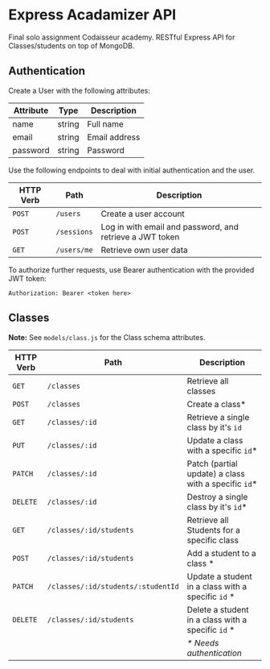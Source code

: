 # Express Acadamizer API

Final solo assignment Codaisseur academy.
RESTful Express API for Classes/students on top of MongoDB.

## Authentication

Create a User with the following attributes:

| Attribute | Type   | Description   |
|-----------|--------|---------------|
| name      | string | Full name     |
| email     | string | Email address |
| password  | string | Password      |

Use the following endpoints to deal with initial authentication and the user.

| HTTP Verb | Path        | Description |
|-----------|-------------|--------------|
| `POST`    | `/users`    | Create a user account |
| `POST`    | `/sessions` | Log in with email and password, and retrieve a JWT token |
| `GET`     | `/users/me` | Retrieve own user data |

To authorize further requests, use Bearer authentication with the provided JWT token:

```
Authorization: Bearer <token here>
```


## Classes

**Note:** See `models/class.js` for the Class schema attributes.

| HTTP Verb | Path | Description |
|-----------|------|--------------|
| `GET` | `/classes` | Retrieve all classes |
| `POST` | `/classes` | Create a class* |
| `GET` | `/classes/:id` | Retrieve a single class by it's `id` |
| `PUT` | `/classes/:id` | Update a class with a specific `id`* |
| `PATCH` | `/classes/:id` | Patch (partial update) a class with a specific `id`* |
| `DELETE` | `/classes/:id` | Destroy a single class by it's `id`* |
| `GET` | `/classes/:id/students` | Retrieve all Students for a specific class |
| `POST` | `/classes/:id/students` | Add a student to a class *|
| `PATCH` | `/classes/:id/students/:studentId`| Update a student in a class with a specific `id` *|
| `DELETE` | `/classes/:id/students` | Delete a student in a class with a specific `id` *|
| | | _* Needs authentication_ |

